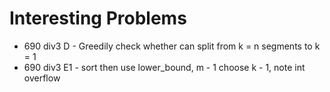# Interesting Problems

* 690 div3 D - Greedily check whether can split from k = n segments to k = 1
* 690 div3 E1 - sort then use lower_bound, m - 1 choose k - 1, note int overflow
